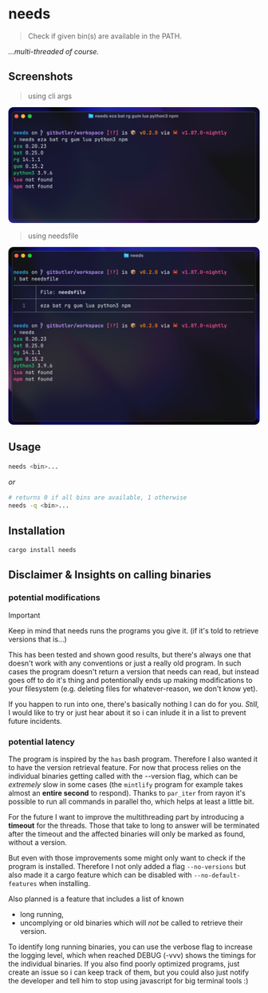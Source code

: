 # needs
> Check if given bin(s) are available in the PATH.

*...multi-threaded of course.*

## Screenshots
> using cli args

![needs](https://github.com/NQMVD/needs/blob/master/screenshot.png?raw=true)

> using needsfile

![needs](https://github.com/NQMVD/needs/blob/master/screenshot_file.png?raw=true)

## Usage
```bash
needs <bin>...
```

*or*

```bash
# returns 0 if all bins are available, 1 otherwise
needs -q <bin>...
```

## Installation
```bash
cargo install needs
```

## Disclaimer & Insights on calling binaries
### potential modifications
> [!IMPORTANT]
> Keep in mind that needs runs the programs you give it.
> (if it's told to retrieve versions that is...)

This has been tested and shown good results, but there's always one that doesn't work with any conventions or just a really old program.
In such cases the program doesn't return a version that needs can read, but instead goes off to do it's thing and potentionally ends up making modifications to your filesystem (e.g. deleting files for whatever-reason, we don't know yet).

If you happen to run into one, there's basically nothing I can do for you.
_Still,_ I would like to try or just hear about it so i can inlude it in a list to prevent future incidents.

### potential latency
The program is inspired by the `has` bash program. Therefore I also wanted it to have the version retrieval feature.
For now that process relies on the individual binaries getting called with the --version flag,
which can be _extremely_ slow in some cases (the `mintlify` program for example takes almost an **entire second** to respond).
Thanks to `par_iter` from rayon it's possible to run all commands in parallel tho, which helps at least a little bit.

For the future I want to improve the multithreading part by introducing a **timeout** for the threads.
Those that take to long to answer will be terminated after the timeout and the affected binaries will only be marked as found, without a version.

But even with those improvements some might only want to check if the program is installed.
Therefore I not only added a flag `--no-versions` but also made it a cargo feature which can be disabled with `--no-default-features` when installing.

Also planned is a feature that includes a list of known
- long running,
- uncomplying or old
binaries which will _not_ be called to retrieve their version.

To identify long running binaries, you can use the verbose flag to increase the logging level, which when reached DEBUG (-vvv) shows the timings for the individual binaries.
If you also find poorly optimized programs, just create an issue so i can keep track of them, but you could also just notify the developer and tell him to stop using javascript for big terminal tools :)
